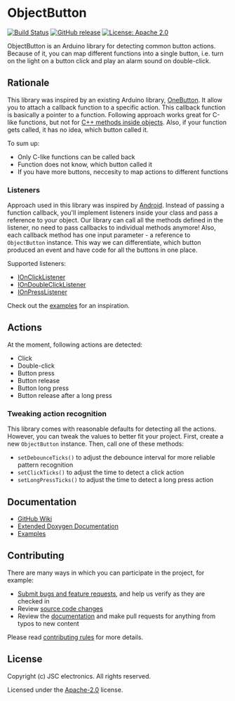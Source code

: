 # ObjectButton
[![Build Status](https://travis-ci.com/JSC-electronics/ObjectButton.svg?branch=master)](https://travis-ci.com/JSC-electronics/ObjectButton)
[![GitHub release](https://img.shields.io/github/release/JSC-electronics/ObjectButton.svg?maxAge=3600)](https://github.com/JSC-electronics/ObjectButton/releases)
[![License: Apache 2.0](https://img.shields.io/badge/license-Apache--2.0-green.svg)](https://github.com/JSC-electronics/android-phone-field/blob/master/LICENSE)

ObjectButton is an Arduino library for detecting common button actions. Because of it, you can map different functions into a single button, i.e. turn on the light on a button click and play an alarm sound on double-click.

## Rationale
This library was inspired by an existing Arduino library, [OneButton][OneButton]. It allow you to attach a callback function to a specific action. This callback function is basically a pointer to a function. Following approach works great for C-like functions, but not for [C++ methods inside objects][so-object-member]. Also, if your function gets called, it has no idea, which button called it.

To sum up:
- Only C-like functions can be called back
- Function does not know, which button called it
- If you have more buttons, neccesity to map actions to different functions

### Listeners
Approach used in this library was inspired by [Android][android-listener]. Instead of passing a function callback, you'll implement listeners inside your class and pass a reference to your object. Our library can call all the methods defined in the listener, no need to pass callbacks to individual methods anymore! Also, each callback method has one input parameter - a reference to `ObjectButton` instance. This way we can differentiate, which button produced an event and have code for all the buttons in one place.

Supported listeners:
- [IOnClickListener](src/interfaces/IOnClickListener.h)
- [IOnDoubleClickListener](src/interfaces/IOnDoubleClickListener.h)
- [IOnPressListener](src/interfaces/IOnPressListener.h)

Check out the [examples](examples) for an inspiration.

## Actions
At the moment, following actions are detected:
- Click
- Double-click
- Button press
- Button release
- Button long press
- Button release after a long press

### Tweaking action recognition
This library comes with reasonable defaults for detecting all the actions. However, you can tweak the values to better fit your project. First, create a new `ObjectButton` instance. Then, call one of these methods:
- `setDebounceTicks()` to adjust the debounce interval for more reliable pattern recognition
- `setClickTicks()` to adjust the time to detect a click action
- `setLongPressTicks()` to adjust the time to detect a long press action

## Documentation
- [GitHub Wiki][object-button-wiki]
- [Extended Doxygen Documentation][object-button-doxygen]
- [Examples](examples)

## Contributing
There are many ways in which you can participate in the project, for example:

* [Submit bugs and feature requests](https://github.com/JSC-electronics/ObjectButton/issues), and help us verify as they are checked in
* Review [source code changes](https://github.com/JSC-electronics/ObjectButton/pulls)
* Review the [documentation](https://github.com/JSC-electronics/ObjectButton/wiki) and make pull requests for anything from typos to new content

Please read [contributing rules](CONTRIBUTING.md) for more details.

## License

Copyright (c) JSC electronics. All rights reserved.

Licensed under the [Apache-2.0](LICENSE.md) license.


[//]: # (Used references)
[OneButton]: https://github.com/mathertel/OneButton
[so-object-member]: https://stackoverflow.com/questions/8865766/get-a-pointer-to-objects-member-function
[android-listener]: https://developer.android.com/reference/android/view/View.OnClickListener
[object-button-wiki]: https://github.com/JSC-electronics/ObjectButton/wiki
[object-button-doxygen]: https://jsc-electronics.github.io/ObjectButton
